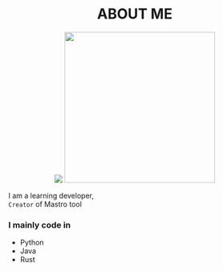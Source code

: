 

# <h1 align="center"> ABOUT ME </h1>

<p align="center">
  <a><img src="https://readme-typing-svg.herokuapp.com?color=3DF7E2&size=30&center=true&lines=Self+taught+developer;Experienced+in+python;Keen+to+learn+new+things"></a>

<img src="https://media.giphy.com/media/xUA7bdpLxQhsSQdyog/giphy.gif" width="300"/>

I am a learning developer, </br>
`Creator` of Mastro tool 


### I mainly code in
- Python  
- Java  
- Rust
